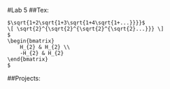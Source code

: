 #Lab 5
##Tex:
```
$\sqrt{1+2\sqrt{1+3\sqrt{1+4\sqrt{1+...}}}}$
\[ \sqrt{2}^{\sqrt{2}^{\sqrt{2}^{\sqrt{2}...}}} \]
$
\begin{bmatrix}
    H_{2} & H_{2} \\
    -H_{2} & H_{2}
\end{bmatrix}
$
```
##Projects:
